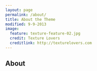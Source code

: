 ```yaml
---
layout: page
permalink: /about/
title: About the Theme
modified: 9-9-2013
image:
  feature: texture-feature-02.jpg
  credit: Texture Lovers
  creditlink: http://texturelovers.com
---
```


## About
